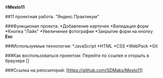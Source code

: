 #**Mesto11**

##11 проектная работа. "Яндекс.Практикум"

###Функционал проекта:
*Добавление карточек
*Валидация форм
*Кнопка "Лайк"
*Увеличение фотографии
*Закрытие форм на кнопку **Esc**

###Используемые технологии:
*JavaScript
*HTML
*CSS
*WebPack
*Git

###Как воспользоваться проектом:
Перейти по ссылке и открыть в браузере []

###Ссылка на репозиторий:
[https://github.com/SDMaks/Mesto11]


